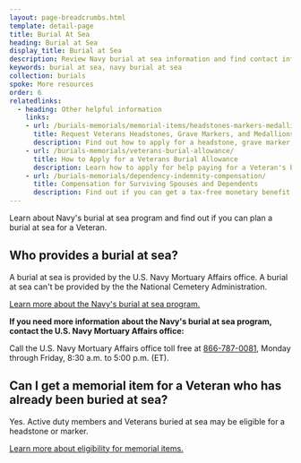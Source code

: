 ```yaml
---
layout: page-breadcrumbs.html
template: detail-page
title: Burial At Sea
heading: Burial at Sea
display_title: Burial at Sea
description: Review Navy burial at sea information and find contact information for the U.S. Navy Mortuary Affairs office. 
keywords: burial at sea, navy burial at sea
collection: burials
spoke: More resources
order: 6
relatedlinks:
  - heading: Other helpful information
    links:
    - url: /burials-memorials/memorial-items/headstones-markers-medallions/
      title: Request Veterans Headstones, Grave Markers, and Medallions
      description: Find out how to apply for a headstone, grave marker, or medallion to honor a Veteran or eligible family member.
    - url: /burials-memorials/veterans-burial-allowance/
      title: How to Apply for a Veterans Burial Allowance
      description: Learn how to apply for help paying for a Veteran's burial and funeral costs.
    - url: /burials-memorials/dependency-indemnity-compensation/
      title: Compensation for Surviving Spouses and Dependents
      description: Find out if you can get a tax-free monetary benefit called Dependency and Indemnity Compensation (DIC).
---
```


<div class="va-introtext">
Learn about Navy's burial at sea program and find out if you can plan a burial at sea for a Veteran.  
</div>

## Who provides a burial at sea?

A burial at sea is provided by the U.S. Navy Mortuary Affairs office. A burial at sea can't be provided by the the National Cemetery Administration. 

[Learn more about the Navy's burial at sea program.](https://www.navy.mil/navydata/questions/burial.html)

**If you need more information about the Navy's burial at sea program, contact the U.S. Navy Mortuary Affairs office:**

Call the U.S. Navy Mortuary Affairs office toll free at <a href="tel:18667870081">866-787-0081</a>, Monday through Friday, 8:30 a.m. to 5:00 p.m. (ET).

## Can I get a memorial item for a Veteran who has already been buried at sea? 

Yes. Active duty members and Veterans buried at sea may be eligible for a headstone or marker. 

[Learn more about eligibility for memorial items.](https://www.va.gov/burials-memorials/memorial-items/headstones-markers-medallions/)

